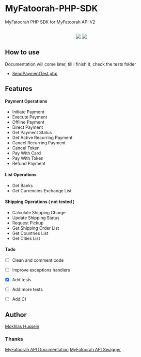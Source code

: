 # MyFatoorah-PHP-SDK
MyFatoorah PHP SDK for MyFatoorah API V2

<p align="center">
    <br>
    <a href="https://packagist.org/packages/imokhles/myfatoorah-php-sdk" title="Latest Version on Packagist"><img src="https://img.shields.io/packagist/v/imokhles/myfatoorah-php-sdk.svg?style=flat-square"></a>
    <a href="https://packagist.org/packages/imokhles/myfatoorah-php-sdk" title="Total Downloads"><img src="https://img.shields.io/packagist/dt/imokhles/myfatoorah-php-sdk.svg?style=flat-square"></a>
</p>


## How to use

Documentation will come later, till i finish it, check the tests folder

* [SendPaymentTest.php](tests/iMokhles/MyFatoorahAPI/Test/PaymentOperations/SendPaymentTest.php)

## Features

#### Payment Operations
* Initiate Payment
* Execute Payment
* Offline Payment
* Direct Payment
* Get Payment Status
* Get Active Recurring Payment
* Cancel Recurring Payment
* Cancel Token
* Pay With Card
* Pay With Token
* Refund Payment

#### List Operations
* Get Banks
* Get Currencies Exchange List

#### Shipping Operations ( not tested )
* Calculate Shipping Charge
* Update Shipping Status
* Request Pickup
* Get Shipping Order List
* Get Countries List
* Get Cities List


#### Todo
* [ ] Clean and comment code
* [ ] Improve exceptions handlers
* [X] Add tests
* [ ] Add more tests
* [ ] Add CI



## Author
[Mokhlas Hussein][link-author]

### Thanks
[MyFatoorah API Documentation][MyFatoorah-documentation-api]
[MyFatoorah API Swagger][MyFatoorah-swagger-link]

[MyFatoorah-documentation-api]: https://myfatoorah.readme.io/docs
[MyFatoorah-swagger-link]: https://apitest.myfatoorah.com/swagger/ui/index
[link-author]: https://twitter.com/imokhles